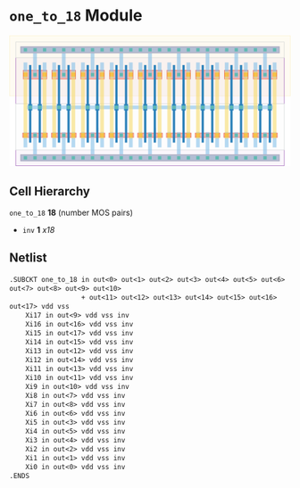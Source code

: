 # `one_to_18` Module
![Layout](one_to_18.png)

## Cell Hierarchy

`one_to_18` **18** (number MOS pairs)
- `inv` **1** *x18*

## Netlist

```
.SUBCKT one_to_18 in out<0> out<1> out<2> out<3> out<4> out<5> out<6> out<7> out<8> out<9> out<10>
                  + out<11> out<12> out<13> out<14> out<15> out<16> out<17> vdd vss
    Xi17 in out<9> vdd vss inv
    Xi16 in out<16> vdd vss inv
    Xi15 in out<17> vdd vss inv
    Xi14 in out<15> vdd vss inv
    Xi13 in out<12> vdd vss inv
    Xi12 in out<14> vdd vss inv
    Xi11 in out<13> vdd vss inv
    Xi10 in out<11> vdd vss inv
    Xi9 in out<10> vdd vss inv
    Xi8 in out<7> vdd vss inv
    Xi7 in out<8> vdd vss inv
    Xi6 in out<6> vdd vss inv
    Xi5 in out<3> vdd vss inv
    Xi4 in out<5> vdd vss inv
    Xi3 in out<4> vdd vss inv
    Xi2 in out<2> vdd vss inv
    Xi1 in out<1> vdd vss inv
    Xi0 in out<0> vdd vss inv
.ENDS
```
